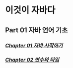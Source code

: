 # 이것이 자바다  
## Part 01 자바 언어 기초
### *[Chapter 01 자바 시작하기](temp/src/ch01/ch01.md)*  
### *[Chapter 02 변수와 타입](temp/src/ch02/ch02.md)*  

